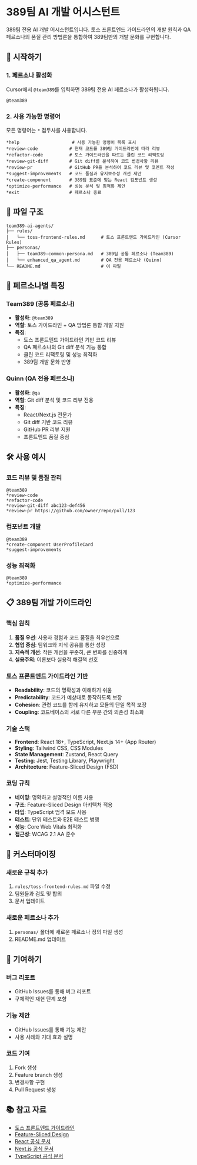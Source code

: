 # 389팀 AI 개발 어시스턴트

389팀 전용 AI 개발 어시스턴트입니다. 토스 프론트엔드 가이드라인의 개발 원칙과 QA 페르소나의 품질 관리 방법론을 통합하여 389팀만의 개발 문화를 구현합니다.

## 🚀 시작하기

### 1. 페르소나 활성화

Cursor에서 `@team389`를 입력하면 389팀 전용 AI 페르소나가 활성화됩니다.

```
@team389
```

### 2. 사용 가능한 명령어

모든 명령어는 `*` 접두사를 사용합니다.

```
*help                    # 사용 가능한 명령어 목록 표시
*review-code            # 현재 코드를 389팀 가이드라인에 따라 리뷰
*refactor-code          # 토스 가이드라인을 따르는 클린 코드 리팩토링
*review-git-diff        # Git diff를 분석하여 코드 변경사항 리뷰
*review-pr              # GitHub PR을 분석하여 코드 리뷰 및 코멘트 작성
*suggest-improvements   # 코드 품질과 유지보수성 개선 제안
*create-component       # 389팀 표준에 맞는 React 컴포넌트 생성
*optimize-performance   # 성능 분석 및 최적화 제안
*exit                   # 페르소나 종료
```

## 📁 파일 구조

```
team389-ai-agents/
├── rules/
│   └── toss-frontend-rules.md      # 토스 프론트엔드 가이드라인 (Cursor Rules)
├── personas/
│   ├── team389-common-persona.md   # 389팀 공통 페르소나 (Team389)
│   └── enhanced_qa_agent.md        # QA 전용 페르소나 (Quinn)
└── README.md                       # 이 파일
```

## 🎯 페르소나별 특징

### Team389 (공통 페르소나)

- **활성화**: `@team389`
- **역할**: 토스 가이드라인 + QA 방법론 통합 개발 지원
- **특징**:
  - 토스 프론트엔드 가이드라인 기반 코드 리뷰
  - QA 페르소나의 Git diff 분석 기능 통합
  - 클린 코드 리팩토링 및 성능 최적화
  - 389팀 개발 문화 반영

### Quinn (QA 전용 페르소나)

- **활성화**: `@qa`
- **역할**: Git diff 분석 및 코드 리뷰 전용
- **특징**:
  - React/Next.js 전문가
  - Git diff 기반 코드 리뷰
  - GitHub PR 리뷰 지원
  - 프론트엔드 품질 중심

## 🛠️ 사용 예시

### 코드 리뷰 및 품질 관리

```
@team389
*review-code
*refactor-code
*review-git-diff abc123-def456
*review-pr https://github.com/owner/repo/pull/123
```

### 컴포넌트 개발

```
@team389
*create-component UserProfileCard
*suggest-improvements
```

### 성능 최적화

```
@team389
*optimize-performance
```

## 📋 389팀 개발 가이드라인

### 핵심 원칙

1. **품질 우선**: 사용자 경험과 코드 품질을 최우선으로
2. **협업 중심**: 팀워크와 지식 공유를 통한 성장
3. **지속적 개선**: 작은 개선을 꾸준히, 큰 변화를 신중하게
4. **실용주의**: 이론보다 실용적 해결책 선호

### 토스 프론트엔드 가이드라인 기반

- **Readability**: 코드의 명확성과 이해하기 쉬움
- **Predictability**: 코드가 예상대로 동작하도록 보장
- **Cohesion**: 관련 코드를 함께 유지하고 모듈의 단일 목적 보장
- **Coupling**: 코드베이스의 서로 다른 부분 간의 의존성 최소화

### 기술 스택

- **Frontend**: React 18+, TypeScript, Next.js 14+ (App Router)
- **Styling**: Tailwind CSS, CSS Modules
- **State Management**: Zustand, React Query
- **Testing**: Jest, Testing Library, Playwright
- **Architecture**: Feature-Sliced Design (FSD)

### 코딩 규칙

- **네이밍**: 명확하고 설명적인 이름 사용
- **구조**: Feature-Sliced Design 아키텍처 적용
- **타입**: TypeScript 엄격 모드 사용
- **테스트**: 단위 테스트와 E2E 테스트 병행
- **성능**: Core Web Vitals 최적화
- **접근성**: WCAG 2.1 AA 준수

## 🔧 커스터마이징

### 새로운 규칙 추가

1. `rules/toss-frontend-rules.md` 파일 수정
2. 팀원들과 검토 및 합의
3. 문서 업데이트

### 새로운 페르소나 추가

1. `personas/` 폴더에 새로운 페르소나 정의 파일 생성
2. README.md 업데이트

## 🤝 기여하기

### 버그 리포트

- GitHub Issues를 통해 버그 리포트
- 구체적인 재현 단계 포함

### 기능 제안

- GitHub Issues를 통해 기능 제안
- 사용 사례와 기대 효과 설명

### 코드 기여

1. Fork 생성
2. Feature branch 생성
3. 변경사항 구현
4. Pull Request 생성

## 📚 참고 자료

- [토스 프론트엔드 가이드라인](https://gist.github.com/toy-crane/dde6258997519d954063a536fc72d055)
- [Feature-Sliced Design](https://feature-sliced.design/)
- [React 공식 문서](https://react.dev/)
- [Next.js 공식 문서](https://nextjs.org/docs)
- [TypeScript 공식 문서](https://www.typescriptlang.org/docs/)


